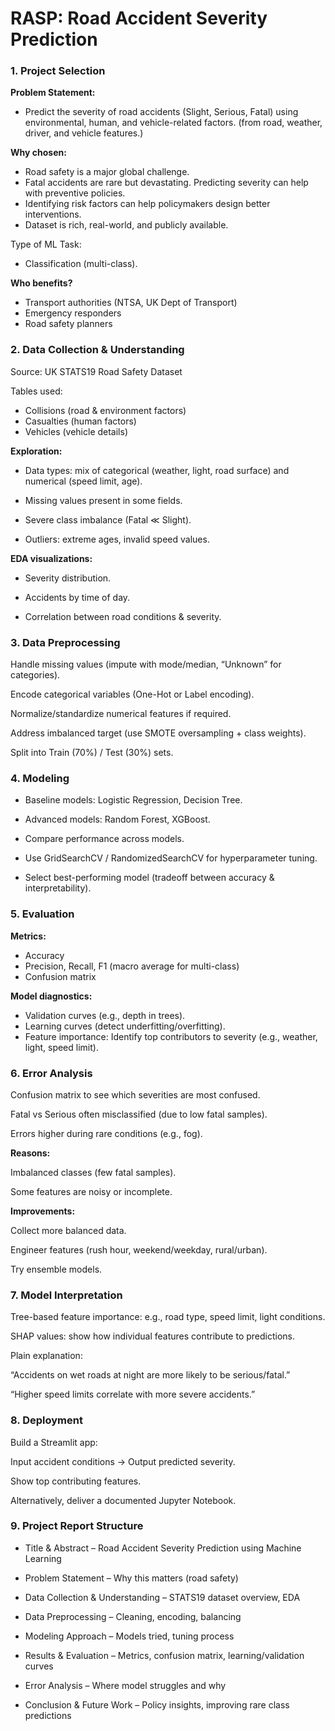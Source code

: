 # **RASP: Road Accident Severity Prediction**

### **1. Project Selection**

**Problem Statement:**
- Predict the severity of road accidents (Slight, Serious, Fatal) using environmental, human, and vehicle-related factors. (from road, weather, driver, and vehicle features.)

**Why chosen:**

- Road safety is a major global challenge.
- Fatal accidents are rare but devastating. Predicting severity can help with preventive policies.
- Identifying risk factors can help policymakers design better interventions.
- Dataset is rich, real-world, and publicly available.

Type of ML Task:

- Classification (multi-class).

**Who benefits?**

- Transport authorities (NTSA, UK Dept of Transport)
- Emergency responders
- Road safety planners


### **2. Data Collection & Understanding**

Source: UK STATS19 Road Safety Dataset


Tables used:
- Collisions (road & environment factors)
- Casualties (human factors)
- Vehicles (vehicle details)

**Exploration:**

- Data types: mix of categorical (weather, light, road surface) and numerical (speed limit, age).

- Missing values present in some fields.

- Severe class imbalance (Fatal ≪ Slight).

- Outliers: extreme ages, invalid speed values.

**EDA visualizations:**

- Severity distribution.

- Accidents by time of day.

- Correlation between road conditions & severity.

### **3. Data Preprocessing**

Handle missing values (impute with mode/median, “Unknown” for categories).

Encode categorical variables (One-Hot or Label encoding).

Normalize/standardize numerical features if required.

Address imbalanced target (use SMOTE oversampling + class weights).

Split into Train (70%) / Test (30%) sets.

### **4. Modeling**

- Baseline models: Logistic Regression, Decision Tree.

- Advanced models: Random Forest, XGBoost.

- Compare performance across models.

- Use GridSearchCV / RandomizedSearchCV for hyperparameter tuning.

- Select best-performing model (tradeoff between accuracy & interpretability).

### **5. Evaluation**

**Metrics:**
- Accuracy
- Precision, Recall, F1 (macro average for multi-class)
- Confusion matrix

**Model diagnostics:**

- Validation curves (e.g., depth in trees).
- Learning curves (detect underfitting/overfitting).
- Feature importance: Identify top contributors to severity (e.g., weather, light, speed limit).

### **6. Error Analysis**

Confusion matrix to see which severities are most confused.

Fatal vs Serious often misclassified (due to low fatal samples).

Errors higher during rare conditions (e.g., fog).

**Reasons:**

Imbalanced classes (few fatal samples).

Some features are noisy or incomplete.

**Improvements:**

Collect more balanced data.

Engineer features (rush hour, weekend/weekday, rural/urban).

Try ensemble models.

### **7. Model Interpretation**

Tree-based feature importance: e.g., road type, speed limit, light conditions.

SHAP values: show how individual features contribute to predictions.

Plain explanation:

“Accidents on wet roads at night are more likely to be serious/fatal.”

“Higher speed limits correlate with more severe accidents.”

### **8. Deployment**

Build a Streamlit app:

Input accident conditions → Output predicted severity.

Show top contributing features.

Alternatively, deliver a documented Jupyter Notebook.

### **9. Project Report Structure**

- Title & Abstract – Road Accident Severity Prediction using Machine Learning

- Problem Statement – Why this matters (road safety)

- Data Collection & Understanding – STATS19 dataset overview, EDA

- Data Preprocessing – Cleaning, encoding, balancing

- Modeling Approach – Models tried, tuning process

- Results & Evaluation – Metrics, confusion matrix, learning/validation curves

- Error Analysis – Where model struggles and why

- Conclusion & Future Work – Policy insights, improving rare class predictions
